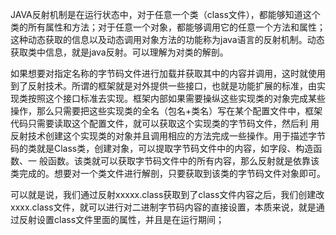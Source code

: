 JAVA反射机制是在运行状态中，对于任意一个类（class文件），都能够知道这个类的所有属性和方法；对于任意一个对象，都能够调用它的任意一个方法和属性；这种动态获取的信息以及动态调用对象方法的功能称为java语言的反射机制。动态获取类中信息，就是java反射。可以理解为对类的解剖。

 如果想要对指定名称的字节码文件进行加载并获取其中的内容并调用，这时就使用到了反射技术。所谓的框架就是对外提供一些接口，也就是功能扩展的标准，由实现类按照这个接口标准去实现。框架内部如果需要操纵这些实现类的对象完成某些操作，那么只需要把这些实现类的全名（包名+类名）写在某个配置文件中，框架代码只需要读取这个配置文件，就可以获取这个实现类的字节码文件，然后利 用反射技术创建这个实现类的对象并且调用相应的方法完成一些操作。用于描述字节码的类就是Class类，创建对象，可以提取字节码文件中的内容，如字段、构造函数、一 般函数。该类就可以获取字节码文件中的所有内容，那么反射就是依靠该类完成的。想要对一个类文件进行解剖，只要获取到该类的字节码文件对象即可。



可以就是说，我们通过反射xxxxx.class获取到了class文件内容之后，我们创建改xxxx.class文件，就可以进行对二进制字节码内容的直接设置，本质来说，就是通过反射设置class文件里面的属性，并且是在运行期间；